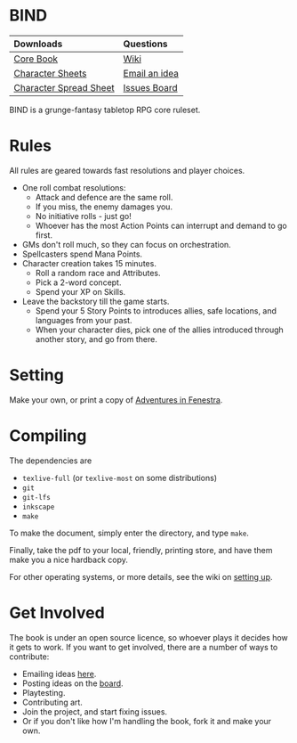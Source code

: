 # BIND

|             Downloads                |         Questions             |
|:-------------------------------------|:------------------------------|
| [Core Book][core download]           | [Wiki][wiki]                  | 
| [Character Sheets][resources]        | [Email an idea][issuesEmail]  |
| [Character Spread Sheet][cs]         | [Issues Board][board]         |

BIND is a grunge-fantasy tabletop RPG core ruleset.

# Rules

All rules are geared towards fast resolutions and player choices.

- One roll combat resolutions:
    * Attack and defence are the same roll.
    * If you miss, the enemy damages you.
    * No initiative rolls - just go!
    * Whoever has the most Action Points can interrupt and demand to go first.
- GMs don't roll much, so they can focus on orchestration.
- Spellcasters spend Mana Points.
- Character creation takes 15 minutes.
    * Roll a random race and Attributes.
    * Pick a 2-word concept.
    * Spend your XP on Skills.
- Leave the backstory till the game starts.
    * Spend your 5 Story Points to introduces allies, safe locations, and languages from your past.
    * When your character dies, pick one of the allies introduced through another story, and go from there.

# Setting

Make your own, or print a copy of [Adventures in Fenestra](https://gitlab.com/bindrpg/aif).

# Compiling

The dependencies are

- `texlive-full` (or `texlive-most` on some distributions)
- `git`
- `git-lfs`
- `inkscape`
- `make`

To make the document, simply enter the directory, and type `make`.

Finally, take the pdf to your local, friendly, printing store, and have them make you a nice hardback copy.

For other operating systems, or more details, see the wiki on [setting up](https://gitlab.com/bindrpg/core/-/wikis/dev/startup).

# Get Involved

The book is under an open source licence, so whoever plays it decides how it gets to work.
If you want to get involved, there are a number of ways to contribute:

- Emailing ideas [here][issuesEmail].
- Posting ideas on the [board][board].
- Playtesting.
- Contributing art.
- Join the project, and start fixing issues.
- Or if you don't like how I'm handling the book, fork it and make your own.

[core download]: https://gitlab.com/bindrpg/core/-/jobs/artifacts/master/raw/core.pdf?job=compile_pdf
[resources]: https://gitlab.com/bindrpg/core/-/jobs/artifacts/master/raw/resources.pdf?job=compile_pdf
[wiki]: https://gitlab.com/bindrpg/core/-/wikis/home
[aif]: https://gitlab.com/bindrpg/aif
[cs]: https://gitlab.com/bindrpg/core/-/blob/ods/calc_cs/bind_cs.ods
[board]: https://gitlab.com/bindrpg/core/issues
[issuesEmail]: mailto:incoming+bindrpg-core-16324687-issue-@incoming.gitlab.com
